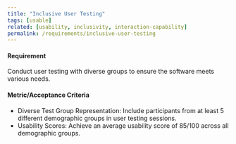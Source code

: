 ```yaml
---
title: "Inclusive User Testing"
tags: [usable]
related: [usability, inclusivity, interaction-capability]
permalink: /requirements/inclusive-user-testing
---
```


<div class="quality-requirement" markdown="1">

#### Requirement
Conduct user testing with diverse groups to ensure the software meets various needs.

#### Metric/Acceptance Criteria

* Diverse Test Group Representation: Include participants from at least 5 different demographic groups in user testing sessions.
* Usability Scores: Achieve an average usability score of 85/100 across all demographic groups.

</div><br>


